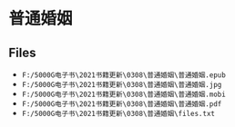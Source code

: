 # 普通婚姻

## Files

- `F:/5000G电子书\2021书籍更新\0308\普通婚姻\普通婚姻.epub`
- `F:/5000G电子书\2021书籍更新\0308\普通婚姻\普通婚姻.jpg`
- `F:/5000G电子书\2021书籍更新\0308\普通婚姻\普通婚姻.mobi`
- `F:/5000G电子书\2021书籍更新\0308\普通婚姻\普通婚姻.pdf`
- `F:/5000G电子书\2021书籍更新\0308\普通婚姻\files.txt`
